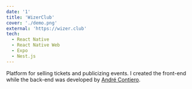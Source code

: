 ```yaml
---
date: '1'
title: 'WizerClub'
cover: './demo.png'
external: 'https://wizer.club'
tech:
  - React Native
  - React Native Web
  - Expo
  - Nest.js
---
```


Platform for selling tickets and publicizing events. I created the front-end while the back-end was developed by [André Contiero](https://www.linkedin.com/in/andr%C3%A9-contiero-3b04581a5/).
